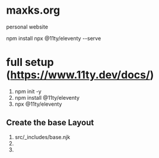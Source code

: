 # maxks.org
 personal website




npm install
npx @11ty/eleventy --serve


# full setup (https://www.11ty.dev/docs/)
1. npm init -y
1. npm install @11ty/eleventy
1. npx @11ty/eleventy



## Create the base Layout
1. src/_includes/base.njk
1. 
1. 